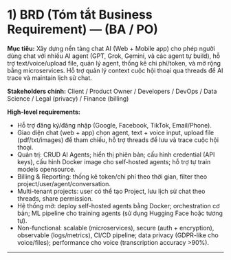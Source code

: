 # 1) BRD (Tóm tắt Business Requirement) — (BA / PO)

**Mục tiêu:** Xây dựng nền tảng chat AI (Web + Mobile app) cho phép người dùng chat với nhiều AI agent (GPT, Grok, Gemini, và các agent tự build), hỗ trợ text/voice/upload file, quản lý agent, thống kê chi phí/token, và mở rộng bằng microservices. Hỗ trợ quản lý context cuộc hội thoại qua threads để AI trace và maintain lịch sử chat.

**Stakeholders chính:** Client / Product Owner / Developers / DevOps / Data Science / Legal (privacy) / Finance (billing)

**High-level requirements:**

* Hỗ trợ đăng ký/đăng nhập (Google, Facebook, TikTok, Email/Phone).
* Giao diện chat (web + app) chọn agent, text + voice input, upload file (pdf/txt/images) để tham chiếu, hỗ trợ threads để lưu và trace cuộc hội thoại.
* Quản trị: CRUD AI Agents; hiển thị phiên bản; cấu hình credential (API keys), cấu hình Docker image cho self-hosted agents; hỗ trợ tự train models opensource.
* Billing & Reporting: thống kê token/chi phí theo thời gian, filter theo project/user/agent/conversation.
* Multi-tenant projects: user có thể tạo Project, lưu lịch sử chat theo threads, share permission.
* Hệ thống mở: deploy self-hosted agents bằng Docker; orchestration cơ bản; ML pipeline cho training agents (sử dụng Hugging Face hoặc tương tự).
* Non-functional: scalable (microservices), secure (auth + encryption), observable (logs/metrics), CI/CD pipeline; data privacy (GDPR-like cho voice/files); performance cho voice (transcription accuracy >90%).

---
